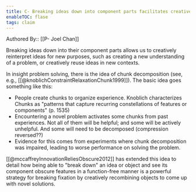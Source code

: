 ```yaml
---
title: C- Breaking ideas down into component parts facilitates creative reinterpretation
enableTOC: flase
tags: claim
---
```

Authored By:: [[P- Joel Chan]]

Breaking ideas down into their component parts allows us to creatively reinterpret ideas for new purposes, such as creating a new understanding of a problem, or creatively reuse ideas in new contexts.

In insight problem solving, there is the idea of chunk decomposition (see, e.g., [[@knoblichConstraintRelaxationChunk1999]]). The basic idea goes something like this:

- People create chunks to organize experience. Knoblich characterizes Chunks as "patterns that capture recurring constellations of features or components" (p. 1535)
- Encountering a novel problem activates some chunks from past experiences. Not all of them will be helpful; and some will be actively unhelpful. And some will need to be decomposed (compression reversed??)
- Evidence for this comes from experiments where chunk decomposition was impaired, leading to worse performance on solving the problem.

[[@mccaffreyInnovationReliesObscure2012]] has extended this idea to detail how being able to "break down" an idea or object and see its component obscure features in a function-free manner is a powerful strategy for breaking fixation by creatively recombining objects to come up with novel solutions.